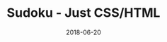 ---
title: 'Sudoku - Just CSS/HTML'
date: 2018-06-20
tags: []
draft: false
type: 'games'
num19: [{'idx':1,'arr1':[1,2,3,4,5,6,7,8,9],'arr2':[1,2,3,4,5,6,7,8,9]},{'idx':2,'arr1':[1,2,3,4,5,6,7,8,9],'arr2':[1,2,3,4,5,6,7,8,9]},{'idx':3,'arr1':[1,2,3,4,5,6,7,8,9],'arr2':[1,2,3,4,5,6,7,8,9]},{'idx':4,'arr1':[1,2,3,4,5,6,7,8,9],'arr2':[1,2,3,4,5,6,7,8,9]},{'idx':5,'arr1':[1,2,3,4,5,6,7,8,9],'arr2':[1,2,3,4,5,6,7,8,9]},{'idx':6,'arr1':[1,2,3,4,5,6,7,8,9],'arr2':[1,2,3,4,5,6,7,8,9]},{'idx':7,'arr1':[1,2,3,4,5,6,7,8,9],'arr2':[1,2,3,4,5,6,7,8,9]},{'idx':8,'arr1':[1,2,3,4,5,6,7,8,9],'arr2':[1,2,3,4,5,6,7,8,9]},{'idx':9,'arr1':[1,2,3,4,5,6,7,8,9],'arr2':[1,2,3,4,5,6,7,8,9]}]
puzzle: [[0, 5, 0, 0, 2, 0, 0, 1, 0], [0, 0, 0, 0, 0, 0, 0, 0, 0], [0, 8, 3, 4, 0, 5, 7, 9, 0], [0, 7, 2, 0, 0, 0, 9, 8, 0], [0, 4, 0, 6, 0, 9, 0, 3, 0], [0, 0, 6, 2, 0, 7, 1, 0, 0], [0, 0, 0, 0, 5, 0, 0, 0, 0], [1, 6, 0, 0, 0, 0, 0, 5, 8], [0, 0, 0, 9, 0, 8, 0, 0, 0]]
layout: 'sudokucssstatic'
---